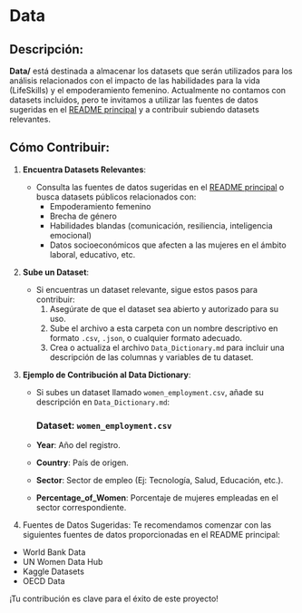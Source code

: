 # Data

## Descripción:
**Data/** está destinada a almacenar los datasets que serán utilizados para los análisis relacionados con el impacto de las habilidades para la vida (LifeSkills) y el empoderamiento femenino. Actualmente no contamos con datasets incluidos, pero te invitamos a utilizar las fuentes de datos sugeridas en el [README principal](../README.md) y a contribuir subiendo datasets relevantes.

## Cómo Contribuir:

1. **Encuentra Datasets Relevantes**:
   - Consulta las fuentes de datos sugeridas en el [README principal](../README.md) o busca datasets públicos relacionados con:
     - Empoderamiento femenino
     - Brecha de género
     - Habilidades blandas (comunicación, resiliencia, inteligencia emocional)
     - Datos socioeconómicos que afecten a las mujeres en el ámbito laboral, educativo, etc.

2. **Sube un Dataset**:
   - Si encuentras un dataset relevante, sigue estos pasos para contribuir:
     1. Asegúrate de que el dataset sea abierto y autorizado para su uso.
     2. Sube el archivo a esta carpeta con un nombre descriptivo en formato `.csv`, `.json`, o cualquier formato adecuado.
     3. Crea o actualiza el archivo `Data_Dictionary.md` para incluir una descripción de las columnas y variables de tu dataset.

3. **Ejemplo de Contribución al Data Dictionary**:
   - Si subes un dataset llamado `women_employment.csv`, añade su descripción en `Data_Dictionary.md`:
   
     ### Dataset: `women_employment.csv`
   - **Year**: Año del registro.
   - **Country**: País de origen.
   - **Sector**: Sector de empleo (Ej: Tecnología, Salud, Educación, etc.).
   - **Percentage_of_Women**: Porcentaje de mujeres empleadas en el sector correspondiente.

4. Fuentes de Datos Sugeridas:
Te recomendamos comenzar con las siguientes fuentes de datos proporcionadas en el README principal:

  * World Bank Data
  * UN Women Data Hub
  * Kaggle Datasets
  * OECD Data

¡Tu contribución es clave para el éxito de este proyecto!